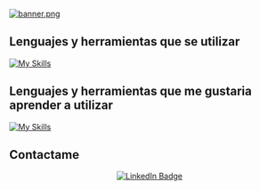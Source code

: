 [![banner.png](https://i.postimg.cc/hGMjSL4k/banner.png)](https://github.com/AlfaFire17)
## Lenguajes y herramientas que se utilizar
[![My Skills](https://skillicons.dev/icons?i=java,linux,html,css,javascript,figma,mysql,postgres,vscode,androidstudio,idea,cs,wordpress,git&perline=12)](https://github.com/AlfaFire17)
## Lenguajes y herramientas que me gustaria aprender a utilizar
[![My Skills](https://skillicons.dev/icons?i=py,spring,unity,postman,visualstudio,angular,&perline=6)](https://github.com/AlfaFire17)
## Contactame 
<div id="badges" align="center">
  <a href="https://www.linkedin.com/in/pablosorianojimenez/">
    <img src="https://img.shields.io/badge/LinkedIn-blue?style=for-the-badge&logo=linkedin&logoColor=white" alt="LinkedIn Badge"/>
  </a>
</div>
